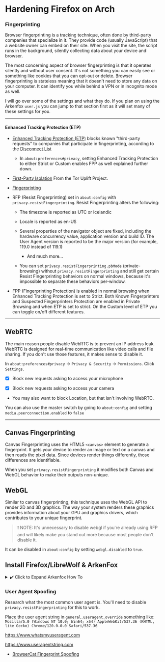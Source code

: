 # Hardening Firefox on Arch

### Fingerprinting

Browser fingerprinting is a tracking technique, often done by third-party
companies that specialize in it. They provide code (usually JavaScript) that a
website owner can embed on their site. When you visit the site, the script runs
in the background, silently collecting data about your device and browser.

The most concerning aspect of browser fingerprinting is that it operates
silently and without user consent. It's not something you can easily see or
something like cookies that you can opt-out or delete. Browser fingerprinting is
stateless meaning that it doesn't need to store any data on your computer. It
can identify you while behind a VPN or in incognito mode as well.

I will go over some of the settings and what they do. If you plan on using the
Arkenfox `user.js` you can jump to that section first as it will set many of
these settings for you.

---

#### Enhanced Tracking Protection (ETP)

- [Enhanced Tracking Protection (ETP)](https://blog.mozilla.org/security/2020/01/07/firefox-72-fingerprinting/)
  blocks known "third-party requests" to companies that participate in
  fingerprinting, according to the
  [Disconnect List](https://disconnect.me/trackerprotection)
  - In `about:preferences#privacy`, setting Enhanced Tracking Protection to
    either Strict or Custom enables FPP as well explained further down.

- [First-Party Isolation](https://wiki.mozilla.org/Security/FirstPartyIsolation)
  From the Tor Uplift Project.

- [Fingerprinting](https://wiki.mozilla.org/Security/Fingerprinting)

- RFP (Resist Fingerprinting) set in `about:config` with
  `privacy.resistFingerprinting`. Resist Fingerprinting alters the following:
  - The timezone is reported as UTC or Icelandic

  - Locale is reported as en-US

  - Several properties of the navigator object are fixed, including the hardware
    concurrency value, application version and build ID. The User Agent version
    is reported to be the major version (for example, 119.0 instead of 119.1)
    - And much more...

  - You can set `privacy.resistFingerprinting.pbMode` (private-browsing) without
    `privacy.resistFingerprinting` and still get certain Resist Fingerprinting
    behaviors on normal windows, because it's impossible to separate these
    behaviors per-window.

- FPP (Fingerprinting Protection) is enabled in normal browsing when Enhanced
  Tracking Protection is set to Strict. Both Known Fingerprinters and Suspected
  Fingerprinters Protection are enabled in Private Browsing and when ETP is set
  to strict. On the Custom level of ETP you can toggle on/off different
  features.

---

## WebRTC

The main reason people disable WebRTC is to prevent an IP address leak. WebRTC
is designed for real-time communication like video calls and file sharing. If
you don't use those features, it makes sense to disable it.

In `about:preferences#privacy` -> `Privacy & Security` -> `Permissions`. Click
`Settings`.

- [x] Block new requests asking to access your microphone

- [x] Block new requests asking to access your camera

- You may also want to block Location, but that isn't involving WebRTC.

You can also use the master switch by going to `about:config` and setting
`media.peerconnection.enabled` to `false`

---

## Canvas Fingerprinting

Canvas Fingerprinting uses the HTML5 `<canvas>` element to generate a
fingerprint. It gets your device to render an image or text on a canvas and then
reads the pixel data. Since devices render things differently, those differences
are identifiable.

When you set `privacy.resistFingerprinting` it modifies both Canvas and WebGL
behavior to make their outputs non-unique.

## WebGL

Similar to canvas fingerprinting, this technique uses the WebGL API to render 2D
and 3D graphics. The way your system renders these graphics provides information
about your GPU and graphics drivers, which contributes to your unique
fingerprint.

> ❗️ NOTE: It's unnecessary to disable webgl if you're already using RFP and
> will likely make you stand out more because most people don't disable it.

It can be disabled in `about:config` by setting `webgl.disabled` to `true`.

## Install Firefox/LibreWolf & ArkenFox

<details>
<summary> ✔️ Click to Expand Arkenfox How To </summary>

The process is the same for both Firefox & LibreWolf. I like LibreWolf for it's
strong defaults but may lag behind Firefox getting security patches.

```bash
paru -S librewolf-bin
sudo pacman -S firefox
```

Read the [ArkenFox Wiki](https://github.com/arkenfox/user.js/wiki)

## Apply

Open `about:support` and look for `Profile Folder` under `Application Basics` It
will bring you to somewhere like `~/.librewolf/pefoo8xx.default-default/` and
that is where you place the `user.js`.

Place the following files in your `Profile Folder`:

- [Arkenfox user.js](https://github.com/arkenfox/user.js/blob/master/user.js)
  Read through the `user.js`, not all settings are applied by default such as
  RFP Fingerprinting protection.

- [updater.sh](https://github.com/arkenfox/user.js/blob/master/updater.sh)

- [prefsCleaner.sh](https://github.com/arkenfox/user.js/blob/master/prefsCleaner.sh)

- Also create your own `user-overrides.js` with any changes you want to make to
  the default `user.js`. These changes are amended to the `user.js` and applied
  last enabling them to override the default settings. It's best to make changes
  here so that updating the Arkenfox `user.js` doesn't make you lose all of your
  customizations.

Example `user-overrides.js` spoofing the user agent:

> ❗️ This is just an example, always check for common useragent strings
> yourself.

```js
user_pref(
  "general.useragent.override",
  "Mozilla/5.0 (Windows NT 10.0; Win64; x64) AppleWebKit/537.36 (KHTML, like Gecko) Chrome/120.0.0.0 Safari/537.36",
);
// Disable Activity Stream on new windows and tab pages
user_pref("browser.newtab.preload", false);
// Enhanced Tracking Protection (ETP)
user_pref("privacy.bounceTrackingProtection.mode", 1); // [FF131+] [ETP FF133+]
user_pref("privacy.trackingprotection.enabled", true);
// Resist Fingerprinting (RFP)
user_pref("privacy.resistFingerprinting", false); // [FF41+]
user_pref("privacy.resistFingerprinting.pbmode", false); // [FF114+]
// WebRTC
user_pref("media.peerconnection.enabled", false);
user_pref("media.peerconnection.ice.default_address_only", true);
// WebGL
user_pref("webgl.disabled", false);
// Geolocation
user_pref("geo.enabled", false);
user_pref("full-screen-api.enabled", false);
user_pref(
  "geo.provider.network.url",
  "https://location.services.mozilla.com/v1/geolocate?key=%MOZILLA_API_KEY%",
);
// Disable studies
user_pref("app.sheild.optoutstudies.enabled", false);
// Master Switches, Be Careful
user_pref("browser.safebrowsing.malware.enabled", false);
user_pref("browser.safebrowsing.phishing.enabled", false);
user_pref("browser.safebrowsing.provider.google4.gethashURL", "");
user_pref("browser.safebrowsing.provider.google4.updateURL", "");
user_pref("browser.safebrowsing.provider.google.gethashURL", "");
user_pref("browser.safebrowsing.provider.google.updateURL", "");
user_pref("browser.safebrowsing.provider.google4.dataSharingURL", "");
user_pref("signon.rememberSignons", false);
user_pref("browser.xul.error_pages.expert_bad_cert", true);
//* [NOTE] Will cause breakage: older modems/routers and some sites e.g banks, vimeo, icloud, instagram ***/
user_pref("network.http.referer.XOriginPolicy", 2);
user_pref("network.http.sendRefererHeader", 1);
// 0 is most strict:
user_pref("network.http.referer.trimmingPolicy", 0);
user_pref("network.http.referer.XOriginTrimmingPolicy", 2);
```

To apply your prefs you have to run the `updater.sh` script.

```bash
~/.mozilla/firefox/v5kwl3c0.default-release> ./updater.sh

                ############################################################################
                ####                                                                    ####
                ####                          arkenfox user.js                          ####
                ####       Hardening the Privacy and Security Settings of Firefox       ####
                ####           Maintained by @Thorin-Oakenpants and @earthlng           ####
                ####            Updater for macOS and Linux by @overdodactyl            ####
                ####                                                                    ####
                ############################################################################


Documentation for this script is available here: https://github.com/arkenfox/user.js/wiki/5.1-Updater-[Options]#-maclinux

Please observe the following information:
    Firefox profile:  /home/jr/.mozilla/firefox/v5kwl3c0.default-release
    Available online: * version: 140
    Currently using:  * version: 140


This script will update to the latest user.js file and append any custom configurations from user-overrides.js. Continue Y/N?
y

Status: user.js has been backed up and replaced with the latest version!
Status: Override file appended: user-overrides.js
```

## Check

Launch LibreWolf or Firefox and press `Ctrl-Shift-J` to launch Browser Console
Mode, and look for any errors.

Go to `about:config` -> [x] `Show only modified preferences`. You should see
`SUCCESS: No no he's not dead, he's, he's restin'!`

</details>

### User Agent Spoofing

Research what the most common user agent is. You'll need to disable
`privacy.resistFingerprinting` for this to work.

Place the user agent string in `general.useragent.override` something like:
`Mozilla/5.0 (Windows NT 10.0; Win64; x64) AppleWebKit/537.36 (KHTML, like Gecko) Chrome/120.0.0.0 Safari/537.36`

<https://www.whatsmyuseragent.com>

<https://www.useragentstring.com>

- [BrowserCat Fingerprint Spoofing](https://www.browsercat.com/post/browser-fingerprint-spoofing-explained)
